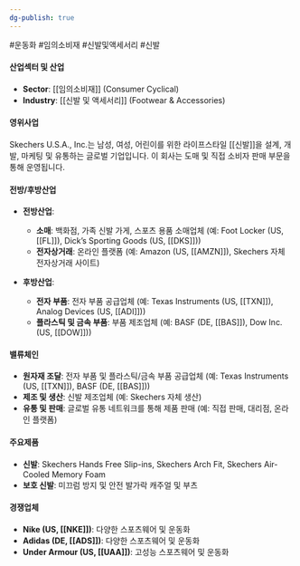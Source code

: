 ```yaml
---
dg-publish: true
---
```

#운동화 #임의소비재 #신발및액세서리 #신발


#### 산업섹터 및 산업

- **Sector**: [[임의소비재]] (Consumer Cyclical)
- **Industry**: [[신발 및 액세서리]] (Footwear & Accessories)

#### 영위사업

Skechers U.S.A., Inc.는 남성, 여성, 어린이를 위한 라이프스타일 [[신발]]을 설계, 개발, 마케팅 및 유통하는 글로벌 기업입니다. 이 회사는 도매 및 직접 소비자 판매 부문을 통해 운영됩니다.

#### 전방/후방산업

- **전방산업**:
    - **소매**: 백화점, 가족 신발 가게, 스포츠 용품 소매업체 (예: Foot Locker (US, [[FL]]), Dick’s Sporting Goods (US, [[DKS]]))
    - **전자상거래**: 온라인 플랫폼 (예: Amazon (US, [[AMZN]]), Skechers 자체 전자상거래 사이트)
      
- **후방산업**:
    - **전자 부품**: 전자 부품 공급업체 (예: Texas Instruments (US, [[TXN]]), Analog Devices (US, [[ADI]]))
    - **플라스틱 및 금속 부품**: 부품 제조업체 (예: BASF (DE, [[BAS]]), Dow Inc. (US, [[DOW]]))

#### 밸류체인

- **원자재 조달**: 전자 부품 및 플라스틱/금속 부품 공급업체 (예: Texas Instruments (US, [[TXN]]), BASF (DE, [[BAS]]))
- **제조 및 생산**: 신발 제조업체 (예: Skechers 자체 생산)
- **유통 및 판매**: 글로벌 유통 네트워크를 통해 제품 판매 (예: 직접 판매, 대리점, 온라인 플랫폼)

#### 주요제품

- **신발**: Skechers Hands Free Slip-ins, Skechers Arch Fit, Skechers Air-Cooled Memory Foam
- **보호 신발**: 미끄럼 방지 및 안전 발가락 캐주얼 및 부츠

#### 경쟁업체

- **Nike (US, [[NKE]])**: 다양한 스포츠웨어 및 운동화
- **Adidas (DE, [[ADS]])**: 다양한 스포츠웨어 및 운동화
- **Under Armour (US, [[UAA]])**: 고성능 스포츠웨어 및 운동화